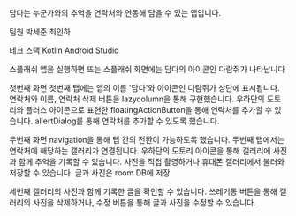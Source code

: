 담다는 누군가와의 추억을 연락처와 연동해 담을 수 있는 앱입니다.

팀원 박세준 최인하

테크 스택 Kotlin Android Studio

스플래쉬 앱을 실행하면 뜨는 스플래쉬 화면에는 담다의 아이콘인 다람쥐가 나타납니다

첫번째 화면 첫번째 탭에는 앱의 이름 '담다'와 아이콘인 다람쥐가 상단에 표시됩니다. 연락처와 이름, 연락처 삭제 버튼을 lazycolumn을 통해 구현했습니다. 우하단의 도토리와 플러스 아이콘으로 표현한 floatingActionButton을 통해 연락처를 추가할 수 있습니다. allertDialog를 통해 연락처를 추가할 수 있도록 했습니다.

두번째 화면 navigation을 통해 탭 간의 전환이 가능하도록 했습니다. 두번째 탭에서는 연락처에 해당하는 갤러리가 연결됩니다. 우하단의 도토리 아이콘을 통해 갤러리에 사진과 함께 추억을 기록할 수 있습니다. 사진을 직접 촬영하거나 휴대폰 갤러리에서 불러와 저장할 수 있습니다. 글과 사진은 room DB에 저장

세번째 갤러리의 사진과 함께 기록한 글을 확인할 수 있습니다. 쓰레기통 버튼을 통해 갤러리의 사진을 삭제하거나, 수정 버튼을 통해 글과 사진을 수정할 수 있습니다.
